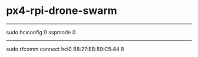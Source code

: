 # px4-rpi-drone-swarm
***
sudo hciconfig 0 sspmode 0
***
sudo rfcomm connect hci0 B8:27:EB:89:C5:44 8
